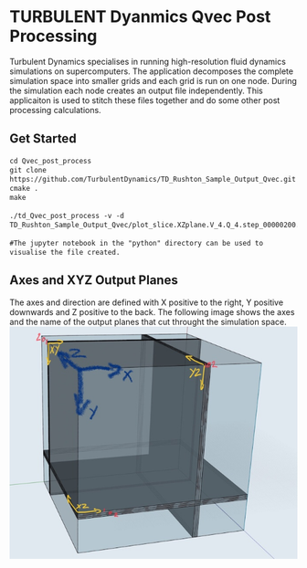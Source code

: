 # TURBULENT Dyanmics Qvec Post Processing


Turbulent Dynamics specialises in running high-resolution fluid dynamics simulations on supercomputers.  The application decomposes the complete simulation space into smaller grids and each grid is run on one node.  During the simulation each node creates an output file independently.  This applicaiton is used to stitch these files together and do some other post processing calculations.


## Get Started
```
cd Qvec_post_process
git clone https://github.com/TurbulentDynamics/TD_Rushton_Sample_Output_Qvec.git
cmake .
make

./td_Qvec_post_process -v -d TD_Rushton_Sample_Output_Qvec/plot_slice.XZplane.V_4.Q_4.step_00000200.cut_70 

#The jupyter notebook in the "python" directory can be used to visualise the file created.
```





## Axes and XYZ Output Planes
The axes and direction are defined with X positive to the right, Y positive downwards and Z positive to the back.  The following image shows the axes and the name of the output planes that cut throught the simulation space.
![XYZ Planes](XYZ_Planes.jpg)





